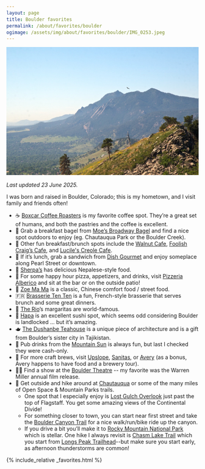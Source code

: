 ```yaml
---
layout: page
title: Boulder favorites
permalink: /about/favorites/boulder
ogimage: /assets/img/about/favorites/boulder/IMG_0253.jpeg
---
```

<img src="/assets/img/about/favorites/boulder/IMG_0253.jpeg" alt="Boulder" />

_Last updated 23 June 2025._

I was born and raised in Boulder, Colorado; this is my hometown, and I visit family and friends often!

- ☕️ [Boxcar Coffee Roasters](https://maps.apple.com/?address=1825%20Pearl%20St,%20Boulder,%20CO%20%2080302,%20United%20States&auid=8835420102125326547&ll=40.019823,-105.271473&lsp=9902&q=Boxcar%20Coffee%20Roasters) is my favorite coffee spot. They’re a great set of humans, and both the pastries and the coffee is excellent.
- 🥯 Grab a breakfast bagel from [Moe’s Broadway Bagel](https://maps.apple.com/?address=3075%20Arapahoe%20Ave,%20Boulder,%20CO%2080303,%20United%20States&auid=11452497518359192385&ll=40.015027,-105.252007&lsp=9902&q=Moe's%20Broadway%20Bagel) and find a nice spot outdoors to enjoy (eg. Chautauqua Park or the Boulder Creek).
- 🍳 Other fun breakfast/brunch spots include the [Walnut Cafe](https://maps.apple.com/place?address=3073%20Walnut%20St,%20Boulder,%20CO%20%2080301,%20United%20States&coordinate=40.020657,-105.252668&name=Walnut%20Cafe&place-id=I49D0BE70577EEA65&map=explore), [Foolish Craig’s Cafe](https://maps.apple.com/place?address=1611%20Pearl%20St,%20Boulder,%20CO%20%2080302,%20United%20States&coordinate=40.019150,-105.274470&name=Foolish%20Craig's%20Cafe&place-id=I52AC772F56D93578&map=explore), and [Lucile's Creole Cafe](https://maps.apple.com/place?address=2124%2014th%20St,%20Boulder,%20CO%20%2080302,%20United%20States&coordinate=40.020029,-105.277764&name=Lucile's%20Creole%20Cafe&place-id=I63B7E8E324DEA6A4&map=explore).
- 🥪 If it’s lunch, grab a sandwich from [Dish Gourmet](https://maps.apple.com/?address=1918%20Pearl%20St,%20Boulder,%20CO%20%2080302,%20United%20States&auid=14001950911578857009&ll=40.019697,-105.270096&lsp=9902&q=Dish%20Gourmet) and enjoy someplace along Pearl Street or downtown.
- 🥘 [Sherpa’s](https://maps.apple.com/?address=825%20Walnut%20St,%20Boulder,%20CO%20%2080302,%20United%20States&auid=3124829576012812634&ll=40.016143,-105.284432&lsp=9902&q=Sherpa's%20Adventure%20Restaurant%20%26%20Bar) has delicious Nepalese-style food.
- 🍕 For some happy hour pizza, appetizers, and drinks, visit [Pizzeria Alberico](https://maps.apple.com/?address=1730%20Pearl%20St,%20Boulder,%20CO%20%2080302,%20United%20States&auid=16623498063454463912&ll=40.019135,-105.272542&lsp=9902&q=Pizzeria%20Alberico) and sit at the bar or on the outside patio!
- 🍜 [Zoe Ma Ma](https://maps.apple.com/place?address=919%20Pearl%20St,%20Boulder,%20CO%20%2080302,%20United%20States&coordinate=40.017513,-105.283297&name=Zoe%20Ma%20Ma&place-id=I4AEDF217169CC1C7&map=explore) is a classic, Chinese comfort food / street food.
- 🇫🇷 [Brasserie Ten Ten](https://maps.apple.com/place?address=1011%20Walnut%20St,%20Boulder,%20CO%20%2080302,%20United%20States&coordinate=40.016512,-105.282066&name=Brasserie%20Ten%20Ten&place-id=ID39B1F52BFDC5528&map=explore) is a fun, French-style brasserie that serves brunch and some great dinners.
- 🌮 [The Rio](https://maps.apple.com/?address=1101%20Walnut%20St,%20Boulder,%20CO%20%2080302,%20United%20States&auid=7232455307254972357&ll=40.016777,-105.280824&lsp=9902&q=Rio%20Grande%20Mexican%20Restaurant)’s margaritas are world-famous.
- 🍣 [Hapa](https://maps.apple.com/?address=1117%20Pearl%20Street,%20Boulder,%20CO%2080302,%20United%20States&auid=14715943169855714467&ll=40.017865,-105.280919&lsp=9902&q=Hapa%20Sushi%20Grill%20and%20Sake%20Bar) is an excellent sushi spot, which seems odd considering Boulder is landlocked ... but it’s amazing.
- 🫖 [The Dushanbe Teahouse](https://maps.apple.com/place?address=1770%2013th%20St,%20Boulder,%20CO%20%2080302,%20United%20States&coordinate=40.015430,-105.277262&name=Boulder%20Dushanbe%20Teahouse&place-id=I945A5ED2DE00501E&map=explore) is a unique piece of architecture and is a gift from Boulder’s sister city in Tajikistan.
- 🍻 Pub drinks from the [Mountain Sun](https://maps.apple.com/?address=1535%20Pearl%20St,%20Boulder,%20CO%20%2080302,%20United%20States&auid=14474637385343172249&ll=40.019019,-105.275209&lsp=9902&q=Mountain%20Sun%20Pub%20%26%20Brewery) is always fun, but last I checked they were cash-only.
- 🍻 For more craft brews, visit [Upslope](https://maps.apple.com/?address=1501%20Lee%20Hill%20Rd,%20Boulder,%20CO%20%2080304,%20United%20States&auid=17332624768728670828&ll=40.062901,-105.279240&lsp=9902&q=Upslope%20Brewing%20Company), [Sanitas](https://maps.apple.com/?address=3550%20Frontier%20Ave,%20Boulder,%20CO%20%2080301,%20United%20States&auid=2361003309779870754&ll=40.022100,-105.248319&lsp=9902&q=Sanitas), or [Avery](https://maps.apple.com/?address=4910%20Nautilus%20Ct%20N,%20Boulder,%20CO%20%2080301,%20United%20States&auid=16656827806794431938&ll=40.062524,-105.204736&lsp=9902&q=Avery%20Brewing%20Co) (as a bonus, Avery happens to have food and a brewery tour).
- 👨‍🎤 Find a show at the [Boulder Theatre](https://maps.apple.com/?address=2032%2014th%20St,%20Boulder,%20CO%20%2080302,%20United%20States&auid=4387618948551568433&ll=40.019131,-105.277195&lsp=9902&q=Boulder%20Theater) -- my favorite was the Warren Miller annual film release.
- 🥾 Get outside and hike around at [Chautauqua](https://maps.apple.com/?address=900%20Baseline%20Rd,%20Boulder,%20CO%20%2080302,%20United%20States&auid=3328881260573032957&ll=39.998886,-105.281031&lsp=9902&q=Chautauqua%20Park) or some of the many miles of Open Space & Mountain Parks trails.
	- One spot that I especially enjoy is [Lost Gulch Overlook](https://maps.apple.com/place?address=3998%20Flagstaff%20Rd,%20Boulder,%20CO%20%2080302,%20United%20States&coordinate=39.991054,-105.319206&name=Lost%20Gulch%20Lookout&place-id=I760B827637256D8E&map=explore) just past the top of Flagstaff. You get some amazing views of the Continental Divide!
	- For something closer to town, you can start near first street and take the [Boulder Canyon Trail](https://maps.apple.com/place?address=Boulder,%20CO,%20United%20States&coordinate=40.013092,-105.298192&name=Boulder%20Canyon%20Trail&place-id=I3E1E9C7D2E6E1207&map=explore) for a nice walk/run/bike ride up the canyon.
	- If you drive a bit you’ll make it to [Rocky Mountain National Park](https://maps.apple.com/place?address=US-34,%20Grand%20Lake,%20CO%20%2080447,%20United%20States&coordinate=40.357230,-105.699934&name=Rocky%20Mountain%20National%20Park&place-id=I4F8EE2FAFC52DCA8&map=explore) which is stellar. One hike I always revisit is [Chasm Lake Trail](https://maps.apple.com/place?address=Larimer%20County,%20CO,%20United%20States&coordinate=40.265507,-105.592673&name=Chasm%20Lake%20Trail&place-id=IA43C05152822D48D&map=explore) which you start from [Longs Peak Trailhead](https://maps.apple.com/place?address=Longs%20Peak%20Rd,%20Estes%20Park,%20CO%20%2080517,%20United%20States&coordinate=40.272309,-105.556717&name=Longs%20Peak%20Trailhead&place-id=I26C7113C684B643D&map=explore)--but make sure you start early, as afternoon thunderstorms are common!

{% include_relative _favorites.html %}
